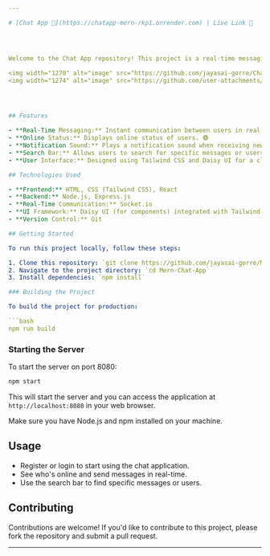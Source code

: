 ```yaml
---

# [Chat App 💬](https://chatapp-mern-rkp1.onrender.com) | Live Link 🔗




Welcome to the Chat App repository! This project is a real-time messaging application built with Socket.io for instant communication between users.

<img width="1270" alt="image" src="https://github.com/jayasai-gorre/ChatApp-MERN/assets/123870905/b6d466eb-06b4-4650-8262-9cc35ce5b758">
<img width="1274" alt="image" src="https://github.com/user-attachments/assets/cda9dcb0-784a-43cc-9c47-52798a2e57bd">




## Features

- **Real-Time Messaging:** Instant communication between users in real-time. 🕒
- **Online Status:** Displays online status of users. 🟢
- **Notification Sound:** Plays a notification sound when receiving new messages. 🔔
- **Search Bar:** Allows users to search for specific messages or users. 🔍
- **User Interface:** Designed using Tailwind CSS and Daisy UI for a clean and responsive user interface. 🎨

## Technologies Used

- **Frontend:** HTML, CSS (Tailwind CSS), React
- **Backend:** Node.js, Express.js
- **Real-Time Communication:** Socket.io
- **UI Framework:** Daisy UI (for components) integrated with Tailwind CSS
- **Version Control:** Git

## Getting Started

To run this project locally, follow these steps:

1. Clone this repository: `git clone https://github.com/jayasai-gorre/Mern-Chat-App.git`
2. Navigate to the project directory: `cd Mern-Chat-App`
3. Install dependencies: `npm install`

### Building the Project

To build the project for production:

```bash
npm run build
```

### Starting the Server

To start the server on port 8080:

```bash
npm start
```

This will start the server and you can access the application at `http://localhost:8080` in your web browser.

Make sure you have Node.js and npm installed on your machine.

## Usage

- Register or login to start using the chat application.
- See who's online and send messages in real-time.
- Use the search bar to find specific messages or users.

## Contributing

Contributions are welcome! If you'd like to contribute to this project, please fork the repository and submit a pull request.

---
```

